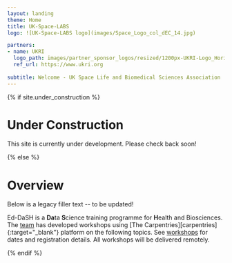 ```yaml
---
layout: landing
theme: Home
title: UK-Space-LABS
logo: ![UK-Space-LABS logo](images/Space_Logo_col_dEC_14.jpg)

partners:
- name: UKRI
  logo_path: images/partner_sponsor_logos/resized/1200px-UKRI-Logo_Horiz-RGB_xs.jpeg
  ref_url: https://www.ukri.org
  
subtitle: Welcome - UK Space Life and Biomedical Sciences Association
--- 
```


{% if site.under_construction %}
<div class="maintenance-page">
  <h1>Under Construction</h1>
  <p>This site is currently under development. Please check back soon!</p>
</div>
{% else %}
<!-- Your regular content here -->

# Overview

Below is a legacy filler text -- to be updated!

Ed-DaSH is a **Da**ta **S**cience training programme for **H**ealth and Biosciences. The [team](ed_dash_team.html) has developed workshops using [The Carpentries][carpentries]{:target="_blank"} platform on the following topics. See [workshops](workshops.html) for dates and registration details. All workshops will be delivered remotely.

{% endif %}

